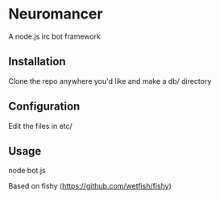 # Neuromancer

A node.js irc bot framework


## Installation

Clone the repo anywhere you'd like and make a db/ directory

## Configuration

Edit the files in etc/

## Usage

  node bot.js  



Based on fishy (https://github.com/wetfish/fishy)